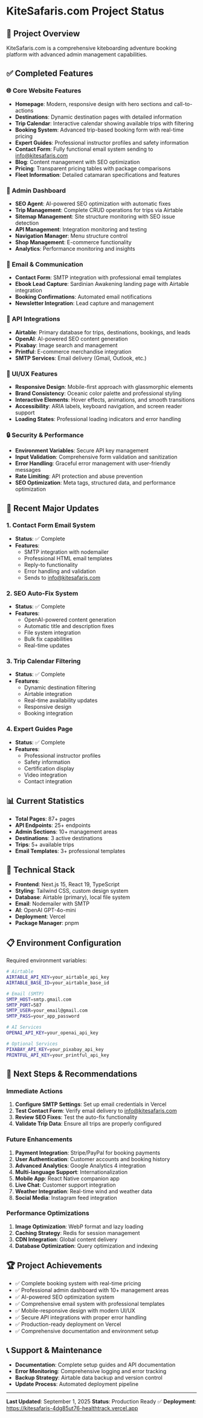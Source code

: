 # KiteSafaris.com Project Status

## 🎯 Project Overview
KiteSafaris.com is a comprehensive kiteboarding adventure booking platform with advanced admin management capabilities.

## ✅ Completed Features

### 🌐 Core Website Features
- **Homepage**: Modern, responsive design with hero sections and call-to-actions
- **Destinations**: Dynamic destination pages with detailed information
- **Trip Calendar**: Interactive calendar showing available trips with filtering
- **Booking System**: Advanced trip-based booking form with real-time pricing
- **Expert Guides**: Professional instructor profiles and safety information
- **Contact Form**: Fully functional email system sending to info@kitesafaris.com
- **Blog**: Content management with SEO optimization
- **Pricing**: Transparent pricing tables with package comparisons
- **Fleet Information**: Detailed catamaran specifications and features

### 🔧 Admin Dashboard
- **SEO Agent**: AI-powered SEO optimization with automatic fixes
- **Trip Management**: Complete CRUD operations for trips via Airtable
- **Sitemap Management**: Site structure monitoring with SEO issue detection
- **API Management**: Integration monitoring and testing
- **Navigation Manager**: Menu structure control
- **Shop Management**: E-commerce functionality
- **Analytics**: Performance monitoring and insights

### 📧 Email & Communication
- **Contact Form**: SMTP integration with professional email templates
- **Ebook Lead Capture**: Sardinian Awakening landing page with Airtable integration
- **Booking Confirmations**: Automated email notifications
- **Newsletter Integration**: Lead capture and management

### 🔗 API Integrations
- **Airtable**: Primary database for trips, destinations, bookings, and leads
- **OpenAI**: AI-powered SEO content generation
- **Pixabay**: Image search and management
- **Printful**: E-commerce merchandise integration
- **SMTP Services**: Email delivery (Gmail, Outlook, etc.)

### 🎨 UI/UX Features
- **Responsive Design**: Mobile-first approach with glassmorphic elements
- **Brand Consistency**: Oceanic color palette and professional styling
- **Interactive Elements**: Hover effects, animations, and smooth transitions
- **Accessibility**: ARIA labels, keyboard navigation, and screen reader support
- **Loading States**: Professional loading indicators and error handling

### 🔒 Security & Performance
- **Environment Variables**: Secure API key management
- **Input Validation**: Comprehensive form validation and sanitization
- **Error Handling**: Graceful error management with user-friendly messages
- **Rate Limiting**: API protection and abuse prevention
- **SEO Optimization**: Meta tags, structured data, and performance optimization

## 🚀 Recent Major Updates

### 1. Contact Form Email System
- **Status**: ✅ Complete
- **Features**: 
  - SMTP integration with nodemailer
  - Professional HTML email templates
  - Reply-to functionality
  - Error handling and validation
  - Sends to info@kitesafaris.com

### 2. SEO Auto-Fix System
- **Status**: ✅ Complete
- **Features**:
  - OpenAI-powered content generation
  - Automatic title and description fixes
  - File system integration
  - Bulk fix capabilities
  - Real-time updates

### 3. Trip Calendar Filtering
- **Status**: ✅ Complete
- **Features**:
  - Dynamic destination filtering
  - Airtable integration
  - Real-time availability updates
  - Responsive design
  - Booking integration

### 4. Expert Guides Page
- **Status**: ✅ Complete
- **Features**:
  - Professional instructor profiles
  - Safety information
  - Certification display
  - Video integration
  - Contact integration

## 📊 Current Statistics
- **Total Pages**: 87+ pages
- **API Endpoints**: 25+ endpoints
- **Admin Sections**: 10+ management areas
- **Destinations**: 3 active destinations
- **Trips**: 5+ available trips
- **Email Templates**: 3+ professional templates

## 🔧 Technical Stack
- **Frontend**: Next.js 15, React 19, TypeScript
- **Styling**: Tailwind CSS, custom design system
- **Database**: Airtable (primary), local file system
- **Email**: Nodemailer with SMTP
- **AI**: OpenAI GPT-4o-mini
- **Deployment**: Vercel
- **Package Manager**: pnpm

## 📋 Environment Configuration
Required environment variables:
```bash
# Airtable
AIRTABLE_API_KEY=your_airtable_api_key
AIRTABLE_BASE_ID=your_airtable_base_id

# Email (SMTP)
SMTP_HOST=smtp.gmail.com
SMTP_PORT=587
SMTP_USER=your_email@gmail.com
SMTP_PASS=your_app_password

# AI Services
OPENAI_API_KEY=your_openai_api_key

# Optional Services
PIXABAY_API_KEY=your_pixabay_api_key
PRINTFUL_API_KEY=your_printful_api_key
```

## 🎯 Next Steps & Recommendations

### Immediate Actions
1. **Configure SMTP Settings**: Set up email credentials in Vercel
2. **Test Contact Form**: Verify email delivery to info@kitesafaris.com
3. **Review SEO Fixes**: Test the auto-fix functionality
4. **Validate Trip Data**: Ensure all trips are properly configured

### Future Enhancements
1. **Payment Integration**: Stripe/PayPal for booking payments
2. **User Authentication**: Customer accounts and booking history
3. **Advanced Analytics**: Google Analytics 4 integration
4. **Multi-language Support**: Internationalization
5. **Mobile App**: React Native companion app
6. **Live Chat**: Customer support integration
7. **Weather Integration**: Real-time wind and weather data
8. **Social Media**: Instagram feed integration

### Performance Optimizations
1. **Image Optimization**: WebP format and lazy loading
2. **Caching Strategy**: Redis for session management
3. **CDN Integration**: Global content delivery
4. **Database Optimization**: Query optimization and indexing

## 🏆 Project Achievements
- ✅ Complete booking system with real-time pricing
- ✅ Professional admin dashboard with 10+ management areas
- ✅ AI-powered SEO optimization system
- ✅ Comprehensive email system with professional templates
- ✅ Mobile-responsive design with modern UI/UX
- ✅ Secure API integrations with proper error handling
- ✅ Production-ready deployment on Vercel
- ✅ Comprehensive documentation and environment setup

## 📞 Support & Maintenance
- **Documentation**: Complete setup guides and API documentation
- **Error Monitoring**: Comprehensive logging and error tracking
- **Backup Strategy**: Airtable data backup and version control
- **Update Process**: Automated deployment pipeline

---

**Last Updated**: September 1, 2025
**Status**: Production Ready ✅
**Deployment**: https://kitesafaris-4dg85ut76-healthtrack.vercel.app
